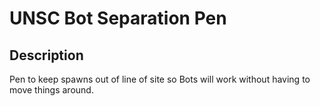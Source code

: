 # UNSC Bot Separation Pen

## Description

Pen to keep spawns out of line of site so Bots will work without having to move things around.
